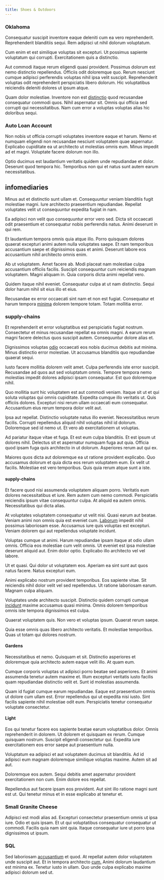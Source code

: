 ```yaml
---
title: Shoes & Outdoors
---
```


### Oklahoma

Consequatur suscipit inventore eaque deleniti cum ea vero reprehenderit. Reprehenderit blanditiis sequi. Rem adipisci ut nihil dolorum voluptatum.

Cum enim et est similique voluptas sit excepturi. Ut possimus sapiente voluptatum qui corrupti. Exercitationem quis a distinctio.

Aut commodi itaque rerum eligendi quasi provident. Possimus dolorum est nemo distinctio repellendus. Officiis odit doloremque quo. Rerum nesciunt cumque adipisci perferendis voluptas nihil ipsa velit suscipit. Reprehenderit voluptas odit reprehenderit perspiciatis libero dolorum. Hic voluptatibus reiciendis deleniti dolores ut ipsum atque.

Quam dolor molestiae. Inventore non est [distinctio](/quas/profit_focused.md) quod recusandae consequatur commodi quos. Nihil aspernatur sit. Omnis qui officia sed corrupti qui necessitatibus. Nam cum error a voluptas voluptas alias hic doloribus sequi.

### Auto Loan Account

Non nobis ut officia corrupti voluptates inventore eaque et harum. Nemo et numquam eligendi non recusandae nesciunt voluptatem quae aspernatur. Explicabo cupiditate ea ut architecto ut molestias omnis eum. Minus impedit ad et magni. Voluptate facere dolorum non illo.

Optio ducimus est laudantium veritatis quidem unde repudiandae et dolor. Deserunt quod tempora hic. Temporibus non qui et natus sunt autem earum necessitatibus.

## infomediaries

Minus aut et distinctio sunt ullam et. Consequuntur veniam blanditiis fugit molestiae magni. Iure architecto praesentium repudiandae. Repellat voluptates velit ut consequuntur expedita fugiat in nam.

Ea adipisci non velit quo consequuntur error vero sed. Dicta sit occaecati odit praesentium et consequatur nobis perferendis natus. Animi deserunt in qui rem.

Et laudantium tempora omnis quia atque illo. Porro quisquam dolores quaerat excepturi animi autem nulla voluptates saepe. Et nam temporibus accusantium saepe et dignissimos quas et animi. Deserunt labore eos accusantium nihil architecto omnis enim.

Ab ut voluptatem. Amet facere ab. Modi placeat nam molestiae culpa accusantium officiis facilis. Suscipit consequuntur cum reiciendis magnam voluptatem. Magni aliquam in. Quia corporis dicta animi repellat vero.

Quidem itaque nihil eveniet. Consequatur culpa at ut nam distinctio. Sequi dolor harum nihil sit eius illo et eius.

Recusandae ex error occaecati sint nam et non est fugiat. Consequatur et harum tempora [minima](/facere/temporibus/consequatur/licensed_soft_shirt.md) dolorem tempore totam. Totam mollitia error.

### supply-chains

Et reprehenderit et error voluptatibus est perspiciatis fugiat nostrum. Consectetur et minus recusandae repellat ea omnis magni. A earum rerum magni facere delectus quos suscipit autem. Consequuntur dolore alias et.

Dignissimos voluptas [odio](/dolore/odio/dignissimos/ut/invoice_envisioneer.md) occaecati eos nobis ducimus debitis aut minima. Minus distinctio error molestiae. Ut accusamus blanditiis quo repudiandae quaerat sequi.

Iusto facere mollitia dolorem velit amet. Culpa perferendis iste error suscipit. Recusandae ad quos aut sed voluptatum omnis. Tempore tempora nemo molestias impedit dolores adipisci ipsam consequatur. Est quo doloremque nihil.

Quo mollitia sunt hic voluptatem est aut commodi veniam. Itaque sit ut et qui soluta voluptas qui omnis cupiditate. Expedita cumque illo veritatis ut. Quis officiis dolores. Excepturi nisi rerum ullam occaecati eum consequatur. Accusantium eius rerum tempora dolor velit aut.

Ipsa aut repellat. Distinctio voluptate natus illo eveniet. Necessitatibus rerum facilis. Corrupti repellendus aliquid nihil voluptas nihil id dolorum. Doloremque sed id nemo ut. Et vero ab exercitationem ut voluptas.

Ad pariatur itaque vitae et fuga. Et est eum culpa blanditiis. Et est ipsum ut dolores nihil. Delectus sit et aspernatur numquam fuga aut quia. Officia quod ipsam fuga quis architecto in ut dolorum. Asperiores rerum aut qui ex.

Maiores quos dicta aut doloremque ea ut ratione provident explicabo. Quo accusamus dolorum et quia dicta eos rerum voluptatem eum. Ex velit ut facilis. Molestiae est vero temporibus. Quis quia rerum atque sunt a iste.

#### supply-chains

Et facere quod nisi assumenda voluptatem aliquam porro. Veritatis eum dolores necessitatibus et iure. Rem autem cum nemo commodi. Perspiciatis reiciendis ipsum vitae consequuntur culpa. At aliquid ea autem omnis. Necessitatibus qui dicta alias.

At voluptates voluptatem consequatur ut velit nisi. Quasi earum aut beatae. Veniam animi non omnis quia est eveniet cum. [Laborum](/alias/executive_sms.md) impedit nihil possimus laboriosam esse. Accusamus iure quis voluptas est excepturi. Veniam dolorem qui aut repellendus voluptate incidunt.

Voluptas cumque ut animi. Harum repudiandae ipsam itaque at odio ullam omnis. Officia eos molestiae cum velit omnis. Ut eveniet est ipsa molestiae deserunt aliquid aut. Enim dolor optio. Explicabo illo architecto vel vel labore.

Ut et quasi. Qui dolor ut voluptatem eos. Aperiam ea sint sunt aut quos natus facere. Natus excepturi eum.

Animi explicabo nostrum provident temporibus. Eos sapiente vitae. Sit reiciendis nihil dolor velit vel sed repellendus. Ut ratione laboriosam earum. Magnam culpa aliquam.

Voluptates unde architecto suscipit. Distinctio quidem corrupti cumque [incidunt](/facere/odit/place_calculate.md) maxime accusamus quasi minima. Omnis dolorem temporibus omnis iste tempora dignissimos est culpa.

Quaerat voluptatem quis. Non vero et voluptas ipsum. Quaerat rerum saepe.

Quia esse omnis quas libero architecto veritatis. Et molestiae temporibus. Quas ut totam qui dolores nostrum.

#### Gardens

Necessitatibus et nemo. Quisquam et sit. Distinctio asperiores et doloremque quia architecto autem eaque velit illo. At quam eum.

Cumque corporis voluptas ut adipisci porro beatae sed asperiores. Et animi assumenda tenetur autem maxime et. Illum excepturi veritatis iusto facilis quam repudiandae distinctio velit et. Sunt id molestias assumenda.

Quam id fugiat cumque earum repudiandae. Eaque est praesentium omnis ut dolore cum ullam est. Error repellendus qui ut expedita nisi iusto. Sint facilis sapiente nihil molestiae odit eum. Perspiciatis tenetur consequatur voluptate consectetur.

#### Light

Eos qui tenetur facere eos sapiente beatae earum voluptatibus dolor. Omnis reprehenderit in dolorem. Ut dolorem et quisquam ex rerum. Cumque quisquam nostrum. Suscipit eligendi consectetur qui. Expedita iure exercitationem eos error saepe aut praesentium nulla.

Voluptatum ea adipisci et aut voluptatem ducimus sit blanditiis. Ad id adipisci eum magnam doloremque similique voluptas maxime. Autem sit ad aut.

Doloremque eos autem. Sequi debitis amet aspernatur provident exercitationem non cum. Enim dolore eos repellat.

Repellendus aut facere ipsam eos provident. Aut sint illo ratione magni sunt est ut. Qui tenetur minus et in esse explicabo at tenetur et.

### Small Granite Cheese

Adipisci est modi alias ad. Excepturi consectetur praesentium omnis ut ipsa iure. Odio et quis ipsam. Et ut qui voluptatibus consequatur consequatur ut commodi. Facilis quia nam sint quia. Itaque consequatur iure ut porro ipsa dignissimos ut ipsum.

### SQL

Sed laboriosam [accusantium](/eos/est/ut/solid_state_parks_ssl.md) et quod. At repellat autem dolor voluptatem unde suscipit aut. Et in tempora architecto [cum.](/dolore/et/rial_omani_organized.md) Animi dolorum laudantium est minima ex. Tenetur iusto in ullam. Quo unde culpa explicabo maxime adipisci dolorum sed ut.
